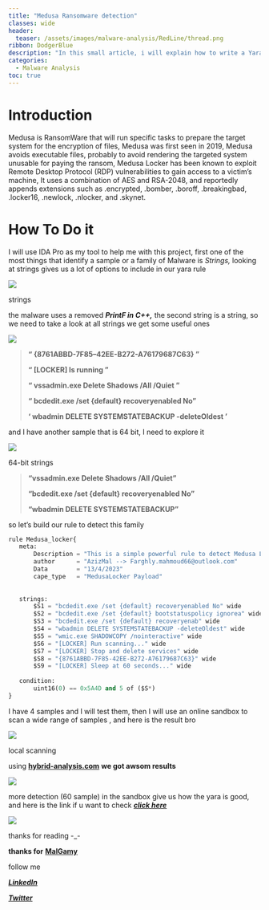 ```yaml
---
title: "Medusa Ransomware detection"
classes: wide
header:
  teaser: /assets/images/malware-analysis/RedLine/thread.png
ribbon: DodgerBlue
description: "In this small article, i will explain how to write a Yara rule for Medusa Ransomware"
categories:
  - Malware Analysis
toc: true
---
```


# Introduction

Medusa is RansomWare that will run specific tasks to prepare the target system for the encryption of files, Medusa was first seen in 2019, Medusa avoids executable files, probably to avoid rendering the targeted system unusable for paying the ransom, Medusa Locker has been known to exploit Remote Desktop Protocol (RDP) vulnerabilities to gain access to a victim’s machine, It uses a combination of AES and RSA-2048, and reportedly appends extensions such as .encrypted, .bomber, .boroff, .breakingbad, .locker16, .newlock, .nlocker, and .skynet.

# How To Do it

I will use IDA Pro as my tool to help me with this project, first one of the most things that identify a sample or a family of Malware is _Strings,_ looking at strings gives us a lot of options to include in our yara rule

![](https://miro.medium.com/v2/resize:fit:875/1*AHkHJzNX2Dfv_wM1rQ5_LA.png)

strings

the malware uses a removed **_PrintF in C++,_**  the second string is a string, so we need to take a look at all strings we get some useful ones

![](https://miro.medium.com/v2/resize:fit:875/1*YMdjx5AD3jF0rkkFDk9czA.png)

> **“ {8761ABBD-7F85–42EE-B272-A76179687C63} ”**
> 
> **“ [LOCKER] Is running ”**
> 
> **“ vssadmin.exe Delete Shadows /All /Quiet ”**
> 
> **“ bcdedit.exe /set {default} recoveryenabled No”**
> 
> **‘ wbadmin DELETE SYSTEMSTATEBACKUP -deleteOldest ’**

and I have another sample that is 64 bit, I need to explore it

![](https://miro.medium.com/v2/resize:fit:875/1*iY5fRae4hXbCjzEXe8bLyA.png)

64-bit strings

> **“vssadmin.exe Delete Shadows /All /Quiet”**
> 
> **“bcdedit.exe /set {default} recoveryenabled No”**
> 
> **“wbadmin DELETE SYSTEMSTATEBACKUP”**

so let’s build our rule to detect this family
 ```python
rule Medusa_locker{  
    meta:  
        Description = "This is a simple powerful rule to detect Medusa Locker"  
        author      = "AzizMal --> Farghly.mahmoud66@outlook.com"  
        Data        = "13/4/2023"  
        cape_type   = "MedusaLocker Payload"  
   
          
    strings:  
        $S1 = "bcdedit.exe /set {default} recoveryenabled No" wide  
        $S2 = "bcdedit.exe /set {default} bootstatuspolicy ignorea" wide  
        $S3 = "bcdedit.exe /set {default} recoveryenab" wide  
        $S4 = "wbadmin DELETE SYSTEMSTATEBACKUP -deleteOldest" wide  
        $S5 = "wmic.exe SHADOWCOPY /nointeractive" wide  
        $S6 = "[LOCKER] Run scanning..." wide  
        $S7 = "[LOCKER] Stop and delete services" wide  
        $S8 = "{8761ABBD-7F85-42EE-B272-A76179687C63}" wide  
        $S9 = "[LOCKER] Sleep at 60 seconds..." wide  
      
    condition:  
        uint16(0) == 0x5A4D and 5 of ($S*)   
}
```
I have 4 samples and I will test them, then I will use an online sandbox to scan a wide range of samples , and here is the result bro

![](https://miro.medium.com/v2/resize:fit:875/1*_6F9cIetYv2M564dhzE7Gg.png)

local scanning

using [**hybrid-analysis.com**](https://www.hybrid-analysis.com/yara-search/results/137e18a84891d727543efd48ea8e444bbf65f960890dcb149d02daee6d07b487) **we got awsom results**

![](https://miro.medium.com/v2/resize:fit:875/1*4VfvYQQgFkjDBLmczvyt9g.png)

more detection (60 sample) in the sandbox give us how the yara is good, and here is the link if u want to check [**_click here_**](https://www.hybrid-analysis.com/yara-search/results/137e18a84891d727543efd48ea8e444bbf65f960890dcb149d02daee6d07b487)

![](https://miro.medium.com/v2/resize:fit:875/1*GkIx9y2I0e_SIWmfh05_nA.png)

thanks for reading -_-

**thanks for** [**MalGamy**](https://github.com/MalGamy)

follow me

[**_LinkedIn_**](https://www.linkedin.com/in/aziz-farghly-9133501a4)

[**_Twitter_**](https://twitter.com/FarghlyMal)

